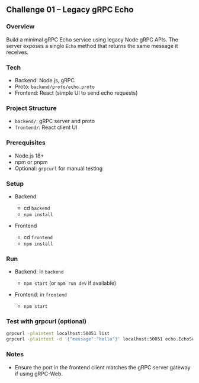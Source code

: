 ## Challenge 01 – Legacy gRPC Echo

### Overview
Build a minimal gRPC Echo service using legacy Node gRPC APIs. The server exposes a single `Echo` method that returns the same message it receives.

### Tech
- Backend: Node.js, gRPC
- Proto: `backend/proto/echo.proto`
- Frontend: React (simple UI to send echo requests)

### Project Structure
- `backend/`: gRPC server and proto
- `frontend/`: React client UI

### Prerequisites
- Node.js 18+
- npm or pnpm
- Optional: `grpcurl` for manual testing

### Setup
- Backend
  - cd `backend`
  - `npm install`

- Frontend
  - cd `frontend`
  - `npm install`

### Run
- Backend: in `backend`
  - `npm start` (or `npm run dev` if available)

- Frontend: in `frontend`
  - `npm start`

### Test with grpcurl (optional)
```bash
grpcurl -plaintext localhost:50051 list
grpcurl -plaintext -d '{"message":"hello"}' localhost:50051 echo.EchoService/Echo
```

### Notes
- Ensure the port in the frontend client matches the gRPC server gateway if using gRPC-Web.
